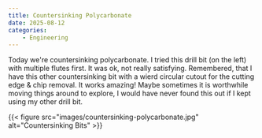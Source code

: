 ```yaml
---
title: Countersinking Polycarbonate
date: 2025-08-12
categories:
    - Engineering
---
```


Today we're countersinking polycarbonate. I tried this drill bit (on the left) with multiple flutes first. It was ok, not really satisfying.
Remembered, that I have this other countersinking bit with a wierd circular cutout for the cutting edge & chip removal. It works amazing!
Maybe sometimes it is worthwhile moving things around to explore, I would have never found this out if I kept using 
my other drill bit.

{{< figure src="images/countersinking-polycarbonate.jpg" alt="Countersinking Bits" >}}
